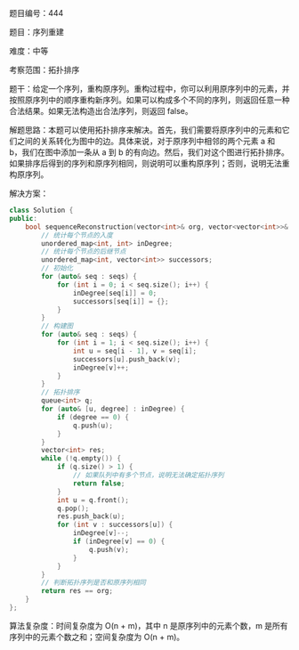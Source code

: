 题目编号：444

题目：序列重建

难度：中等

考察范围：拓扑排序

题干：给定一个序列，重构原序列。重构过程中，你可以利用原序列中的元素，并按照原序列中的顺序重构新序列。如果可以构成多个不同的序列，则返回任意一种合法结果。如果无法构造出合法序列，则返回 false。

解题思路：本题可以使用拓扑排序来解决。首先，我们需要将原序列中的元素和它们之间的关系转化为图中的边。具体来说，对于原序列中相邻的两个元素 a 和 b，我们在图中添加一条从 a 到 b 的有向边。然后，我们对这个图进行拓扑排序。如果排序后得到的序列和原序列相同，则说明可以重构原序列；否则，说明无法重构原序列。

解决方案：

```cpp
class Solution {
public:
    bool sequenceReconstruction(vector<int>& org, vector<vector<int>>& seqs) {
        // 统计每个节点的入度
        unordered_map<int, int> inDegree;
        // 统计每个节点的后继节点
        unordered_map<int, vector<int>> successors;
        // 初始化
        for (auto& seq : seqs) {
            for (int i = 0; i < seq.size(); i++) {
                inDegree[seq[i]] = 0;
                successors[seq[i]] = {};
            }
        }
        // 构建图
        for (auto& seq : seqs) {
            for (int i = 1; i < seq.size(); i++) {
                int u = seq[i - 1], v = seq[i];
                successors[u].push_back(v);
                inDegree[v]++;
            }
        }
        // 拓扑排序
        queue<int> q;
        for (auto& [u, degree] : inDegree) {
            if (degree == 0) {
                q.push(u);
            }
        }
        vector<int> res;
        while (!q.empty()) {
            if (q.size() > 1) {
                // 如果队列中有多个节点，说明无法确定拓扑序列
                return false;
            }
            int u = q.front();
            q.pop();
            res.push_back(u);
            for (int v : successors[u]) {
                inDegree[v]--;
                if (inDegree[v] == 0) {
                    q.push(v);
                }
            }
        }
        // 判断拓扑序列是否和原序列相同
        return res == org;
    }
};
```

算法复杂度：时间复杂度为 O(n + m)，其中 n 是原序列中的元素个数，m 是所有序列中的元素个数之和；空间复杂度为 O(n + m)。